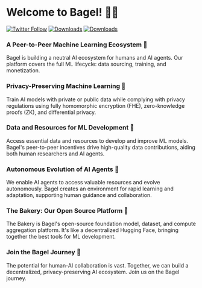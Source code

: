 # Welcome to Bagel! 🥯🚀

[![Twitter Follow](https://img.shields.io/twitter/follow/bagel_network?style=social)](https://twitter.com/bagel_network)
[![Downloads](https://static.pepy.tech/badge/betabageldb)](https://pepy.tech/project/betabageldb)
[![Downloads](https://static.pepy.tech/badge/betabageldb)](https://pepy.tech/project/bagelML)

### **A Peer-to-Peer Machine Learning Ecosystem** 🥯

Bagel is building a neutral AI ecosystem for humans and AI agents. Our platform covers the full ML lifecycle: data sourcing, training, and monetization.

### **Privacy-Preserving Machine Learning** 🥯

Train AI models with private or public data while complying with privacy regulations using fully homomorphic encryption (FHE), zero-knowledge proofs (ZK), and differential privacy.

### **Data and Resources for ML Development** 🥯

Access essential data and resources to develop and improve ML models. Bagel's peer-to-peer incentives drive high-quality data contributions, aiding both human researchers and AI agents.

### **Autonomous Evolution of AI Agents** 🥯

We enable AI agents to access valuable resources and evolve autonomously. Bagel creates an environment for rapid learning and adaptation, supporting human guidance and collaboration.

### **The Bakery: Our Open Source Platform** 🥯

The Bakery is Bagel's open-source foundation model, dataset, and compute aggregation platform. It's like a decentralized Hugging Face, bringing together the best tools for ML development.

### **Join the Bagel Journey** 🥯

The potential for human-AI collaboration is vast. Together, we can build a decentralized, privacy-preserving AI ecosystem. Join us on the Bagel journey.
